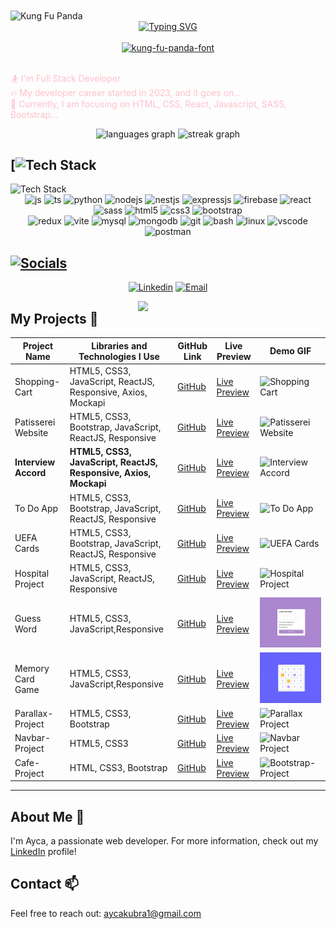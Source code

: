 
<img align="center" src="https://media.tenor.com/WXGCrLhrYqUAAAAC/dragonwarrior-kung-fu-panda.gif" alt="Kung Fu Panda" width=1100 height=250/>

<div align="center">
    <a href="https://git.io/typing-svg"><img src="https://readme-typing-svg.demolab.com?font=VT323&size=35&duration=3500&pause=300&color=A89568&center=true&vCenter=true&width=500&lines=Hi🖐+I'm+Ayca;Welcome+to+my+profile!;Full+Stack+Developer!" alt="Typing SVG" /></a>
</div>

<br>

<div align="center">
<a href="https://fontmeme.com/kung-fu-panda-font/"><img src="https://i.pinimg.com/originals/3a/a2/87/3aa28716938d1b5b164b7f3be1f8e1d4.gif" alt="kung-fu-panda-font" border="0"></a>
</div>

<br>

<font color="pink"> :snowboarder: I'm Full Stack Developer</font>
<br>
<font color="pink"> :fire: My developer career started in 2023, and it goes on...</font>
<br>
<font color="pink"> :rocket: Currently, I am focusing on HTML, CSS, React, Javascript, SASS, Bootstrap...</font>
<br>

<div align="center">
    <img src="https://github-readme-stats.vercel.app/api/top-langs?username=ucangun&locale=en&hide_title=false&layout=compact&card_width=320&langs_count=5&theme=dracula&hide_border=true&order=2" height="150" alt="languages graph" />
    <img src="https://streak-stats.demolab.com?user=ucangun&locale=en&mode=weekly&theme=dracula&hide_border=true&border_radius=5&order=3" height="150" alt="streak graph" />
</div>

## [![Tech Stack]()
<img src="https://play-lh.googleusercontent.com/proxy/wZdOn2FRfjjoYvYwfU6h9fGha2ZaBVB4c0F82XWyEneaXXUcQMspVRFsh-p1zcFMdPb6Rmt8_sGok6QP5zuhISrBiRkwVIHNFAYoalKcSm85jvXx_y7Y=s1920-w1920-h1080" width="200" alt="Tech Stack">

<div align="center">
<img width="30px" alt="js" title="js" src="https://skillicons.dev/icons?i=js" />
<img width="30px" alt="ts" title="ts" src="https://skillicons.dev/icons?i=ts" />
<img width="30px" alt="python" title="python" src="https://skillicons.dev/icons?i=py&theme=light" />
<img width="30px" alt="nodejs" title="nodejs" src="https://skillicons.dev/icons?i=nodejs" />
<img width="30px" alt="nestjs" title="nestjs" src="https://skillicons.dev/icons?i=nestjs" />
<img width="30px" alt="expressjs" title="expressjs" src="https://skillicons.dev/icons?i=express" />
<img width="30px" alt="firebase" title="firebase" src="https://skillicons.dev/icons?i=firebase" />
<img width="30px" alt="react" title="react" src="https://skillicons.dev/icons?i=react" />
<img width="30px" alt="sass" title="sass" src="https://skillicons.dev/icons?i=sass" />
<img width="30px" alt="html5" title="html5" src="https://skillicons.dev/icons?i=html" />
<img width="30px" alt="css3" title="css3" src="https://skillicons.dev/icons?i=css" />
<img width="30px" alt="bootstrap" title="bootstrap" src="https://skillicons.dev/icons?i=bootstrap" />
<br/>
<img width="30px" alt="redux" title="redux" src="https://skillicons.dev/icons?i=redux" />
<img width="30px" alt="vite" title="vite" src="https://skillicons.dev/icons?i=vite" />
<img width="30px" alt="mysql" title="mysql" src="https://skillicons.dev/icons?i=mysql" />
<img width="30px" alt="mongodb" title="mongodb" src="https://skillicons.dev/icons?i=mongodb" />
<img width="30px" alt="git" title="git" src="https://skillicons.dev/icons?i=git" />
<img width="30px" alt="bash" title="bash" src="https://skillicons.dev/icons?i=bash" />
<img width="30px" alt="linux" title="linux" src="https://skillicons.dev/icons?i=linux" />
<img width="30px" alt="vscode" title="vscode" src="https://skillicons.dev/icons?i=vscode" />
<img width="30px" alt="postman" title="postman" src="https://skillicons.dev/icons?i=postman" />
</div>

## [![Socials](https://fontmeme.com/permalink/240805/2e3cbd646e1a5c6811c1a5265793a3dc.png)](https://fontmeme.com/kung-fu-panda-font/)
<div align="center">
    <a href="https://www.linkedin.com/in/ayca/" target="_blank"><img src="https://img.shields.io/badge/-Linkedin-2c2c2c?style=flat&logo=linkedin&logoColor=1572B6" alt="Linkedin"></a>
    <a href="mailto:aycakubra1@gmail.com"><img src="https://img.shields.io/badge/-Gmail-2c2c2c?style=flat&logo=gmail&logoColor=red" alt="Email"></a>
</div>

<p align="right">
  <img src="https://camo.githubusercontent.com/58502bc6910820c71f8cd9f3a6640c7d5374b4f752d4fdc5c4e79bdbd4fe4726/68747470733a2f2f6d656469612e67697068792e636f6d2f6d656469612f62634b6d49576b554d436a566d2f67697068792e676966" align="right" style="width:300px" />
</p>

## My Projects 🚀

| Project Name        | Libraries and Technologies I Use                      | GitHub Link                                                | Live Preview                                             | Demo GIF                         |
|---------------------|-------------------------------------------------------|------------------------------------------------------------|----------------------------------------------------------|----------------------------------|
| Shopping-Cart       | HTML5, CSS3, JavaScript, ReactJS, Responsive, Axios, Mockapi  | [GitHub]( https://ayca96.github.io/Shopping-Card/)          |  [Live Preview](https://shoppingcardd.netlify.app)       | ![Shopping Cart](https://github.com/Ayca96/Shopping-Card/blob/main/src/assets/chrome-capture-2024-8-9.gif)   | 
| Patisserei Website  | HTML5, CSS3, Bootstrap, JavaScript, ReactJS, Responsive| [GitHub](https://ayca96.github.io/Patisserie-Project/)      | [Live Preview](https://aycaspatisserie.netlify.app)       | ![Patisserei Website](https://github.com/Ayca96/Patisserie-Project/blob/main/chrome-capture-2024-7-25.gif) |
| **Interview Accord** | **HTML5, CSS3, JavaScript, ReactJS, Responsive, Axios, Mockapi** | [GitHub](https://github.com/Ayca96/Interview-Accord) | [Live Preview](https://ayca96.github.io/Interview-Accord/) | ![Interview Accord](https://github.com/Ayca96/Interview-Accord/blob/main/src/helper/chrome-capture-2024-8-11.gif) |
| To Do App           | HTML5, CSS3, Bootstrap, JavaScript, ReactJS, Responsive| [GitHub](https://ayca96.github.io/React-To-Do-App/)         | [Live Preview](https://reacttodoappp.netlify.app)         | ![To Do App](https://github.com/Ayca96/React-To-Do-App/blob/main/src/img/chrome-capture-2024-8-6.gif)      |
| UEFA Cards          | HTML5, CSS3, Bootstrap, JavaScript, ReactJS, Responsive| [GitHub](https://ayca96.github.io/UEFA-2024/)               | [Live Preview](https://uefa2024app.netlify.app)           | ![UEFA Cards](https://github.com/Ayca96/UEFA-2024/blob/main/src/assets/chrome-capture-2024-8-6.gif)        |
| Hospital Project    | HTML5, CSS3, JavaScript, ReactJS, Responsive           | [GitHub](https://ayca96.github.io/Hospital-App/)            | [Live Preview](https://myhospitalapp.netlify.app)         | ![Hospital Project](https://github.com/Ayca96/Hospital-App/blob/main/src/img/chrome-capture-2024-8-7.gif)  |
| Guess Word          | HTML5, CSS3, JavaScript,Responsive                     | [GitHub]( https://ayca96.github.io/Guess-Word/)             | [Live Preview]()                                          | ![Guess Word Project](https://github.com/Ayca96/Guess-Word/blob/main/images/guess-the-word.gif)
| Memory Card Game    | HTML5, CSS3, JavaScript,Responsive                     | [GitHub]( https://ayca96.github.io/Memory-Card-Game/)       | [Live Preview]()                                          | ![Memory Card Game](https://github.com/Ayca96/Memory-Card-Game/blob/main/Memory%20Card%20Game%20Images/Memory%20Card%20Game%20Images/chrome-capture-2024-6-6.gif)
| Parallax-Project    | HTML5, CSS3, Bootstrap                                 | [GitHub](https://ayca96.github.io/Wien-Parallax/)           | [Live Preview]()                                          | ![Parallax Project](https://github.com/Ayca96/Wien-Parallax/blob/main/images/wien-parallax.gif)
| Navbar-Project      | HTML5, CSS3                                            | [GitHub](https://ayca96.github.io/Project-Responsive-Navbar/) |[Live Preview]()                                         | ![Navbar Project](https://github.com/Ayca96/Project-Responsive-Navbar/blob/main/images/chrome-capture-2024-4-22%20(1).gif)
| Cafe-Project        | HTML, CSS3, Bootstrap                                  | [GitHub](https://ayca96.github.io/Boostrap-Project/)        | [Live Preview]()                                          | ![Bootstrap-Project](https://github.com/Ayca96/Boostrap-Project/blob/main/img/chrome-capture-2024-8-8.gif)

---
## About Me 📝
I'm Ayca, a passionate web developer. For more information, check out my [LinkedIn](https://www.linkedin.com/in/ay%C3%A7a-k%C3%BCbra-soruklu/) profile!

## Contact 📫
Feel free to reach out: aycakubra1@gmail.com
